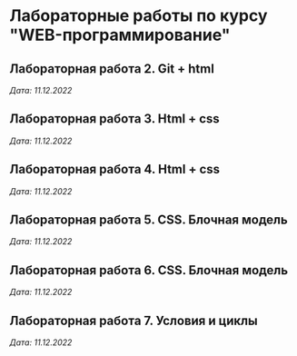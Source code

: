 # Лабораторные работы по курсу "WEB-программирование"

## Лабораторная работа 2. Git + html

*Дата: 11.12.2022*

## Лабораторная работа 3. Html + css

*Дата: 11.12.2022*

## Лабораторная работа 4. Html + css

*Дата: 11.12.2022*

## Лабораторная работа 5. CSS. Блочная модель

*Дата: 11.12.2022*

## Лабораторная работа 6. CSS. Блочная модель

*Дата: 11.12.2022*

## Лабораторная работа 7. Условия и циклы

*Дата: 11.12.2022*